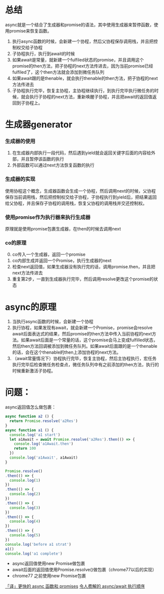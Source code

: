 # 总结
async就是一个结合了生成器和promise的语法，其中使用生成器来暂停函数，使用promise来恢复函数。
1. 执行async函数的时候，会新建一个协程，然后父协程保存调用栈，并且把控制权交给子协程
2. 子协程执行，执行到await的时候
  1. 如果await是常量，就新建一个fulfiled状态的promise，并且调用这个promise的then方法，把子协程的next方法传进去，因为当前promise已经fulfiled了，这个then方法就会添加到微任务队列
  2. 如果await跟的是thenable，就会执行thenable的then方法，把子协程的next方法传进去
3. 子协程执行完毕，恢复主协程，主协程继续执行，到执行完毕执行微任务的时候，就会执行子协程的next方法，重新唤醒子协程，并且把await的返回值返回到子协程上。

# 生成器generator
### 生成器的使用
1. 在生成器内部执行一段代码，然后遇到yield就会返回关键字后面的内容给外部，并且暂停该函数的执行
2. 外部函数可以通过next方法恢复函数的执行
### 生成器的实现
使用协程这个概念，生成器函数会生成一个协程，然后调用next的时候，父协程保存当前调用栈，然后把控制权交给子协程，子协程执行到yield后，把结果返回给父协程，并且保存子协程的调用栈，恢复父协程的调用栈并交还控制权。
### 使用promise作为执行器来执行生成器
原理就是使用promise包裹生成器，在then的时候去调用next
### co的原理
0. co传入一个生成器，返回一个promise
1. co内部生成并返回一个Promise，执行生成器的next
2. 检查next返回值，如果生成器没有执行完的话，调用promise.then，并且把next方法传进去
3. 重复第2步，一直到生成器执行完毕，然后调用resolve更改这个promise的状态

# async的原理
1. 当执行async函数的时候，会新建一个协程
2. 执行协程，如果发现有await，就会新建一个Promise，promise会resolve await后面表达式的结果，然后promise的then方法中传入当前协程的next方法。如果await后面是一个常量的话，这个promise会马上变成fulfilled状态，然后then方法回调被添加到微任务队列。如果await后面跟的是一个thenable的话，会在这个thenable的then上添加协程的next方法。
3. （await常量情况下）协程执行完毕，恢复主协程，然后主协程执行，宏任务执行完毕后检查微任务检查点，微任务队列中有之前添加的then方法，执行的时候重新激活子协程。

# 问题：
async返回值怎么做包裹：
```js
async function a2 () {
  return Promise.resolve('a2Res')
}
async function a1 () {
  console.log('a1 start')
  let a1Await = await Promise.resolve('a2Res').then(() => {
    console.log('a1Await.then')
    return 100
  })
  console.log('a1Await', a1Await)
}

Promise.resolve()
.then(() => {
  console.log(1)
})
.then(() => {
  console.log(2)
})
.then(() => {
  console.log(3)
})
.then(() => {
  console.log(4)
})
.then(() => {
  console.log(5)
})
console.log('before a1 strat')
a1()
console.log('a1 complete')
```
- async返回值使用new Promise做包裹
- await后面的返回值使用Promise.resolve()做包裹（chrome77以后的实现）
- chrome77 之前使用new Promise包裹

[「译」更快的 async 函数和 promises](https://juejin.cn/post/6844903715342647310)
[令人费解的 async/await 执行顺序](https://juejin.cn/post/6844903762478235656)
